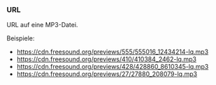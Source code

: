 ﻿### URL

URL auf eine MP3-Datei.

Beispiele:

- https://cdn.freesound.org/previews/555/555016_12434214-lq.mp3
- https://cdn.freesound.org/previews/410/410384_2462-lq.mp3
- https://cdn.freesound.org/previews/428/428860_8610345-lq.mp3
- https://cdn.freesound.org/previews/27/27880_208079-lq.mp3

